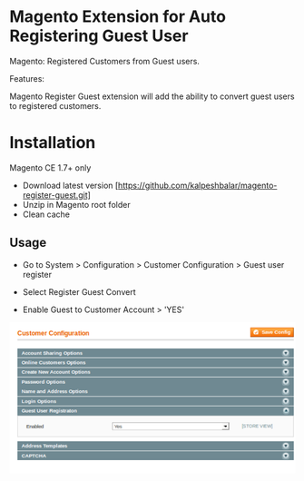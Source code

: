 Magento Extension for Auto Registering Guest User
======================

Magento: Registered Customers from Guest users.

Features: 

Magento Register Guest extension will add the ability to convert guest users to registered customers.

# Installation

Magento CE 1.7+ only

* Download latest version [https://github.com/kalpeshbalar/magento-register-guest.git]
* Unzip in Magento root folder
* Clean cache

## Usage

* Go to System > Configuration > Customer Configuration > Guest user register 

* Select Register Guest Convert 

* Enable Guest to Customer Account > 'YES'


![Screenshot1](screenshots/GuestUserRegister.png)
